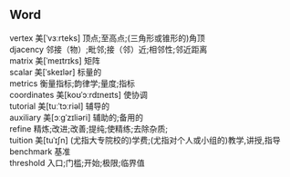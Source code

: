 ## **Word**
vertex  美[ˈvɜːrteks]  顶点;至高点;(三角形或锥形的)角顶   
djacency  邻接（物）;毗邻;接（邻）近;相邻性;邻近距离    
matrix  美[ˈmeɪtrɪks]  矩阵   
scalar  美[ˈskeɪlər]  标量的  
metrics  衡量指标;韵律学;量度;指标  
coordinates  美[koʊˈɔːrdɪneɪts]  使协调  
tutorial  美[tuːˈtɔːriəl]  辅导的  
auxiliary  美[ɔːɡˈzɪliəri]  辅助的;备用的  
refine  精炼;改进;改善;提纯;使精练;去除杂质;  
tuition  美[tuˈɪʃn]  (尤指大专院校的)学费;(尤指对个人或小组的)教学,讲授,指导  
benchmark  基准    
threshold  入口;门槛;开始;极限;临界值  